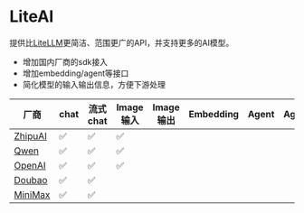 # LiteAI

提供比[LiteLLM](https://github.com/BerriAI/litellm)更简洁、范围更广的API，并支持更多的AI模型。

- 增加国内厂商的sdk接入
- 增加embedding/agent等接口
- 简化模型的输入输出信息，方便下游处理

| 厂商                                                       | chat | 流式chat | Image输入 | Image输出 | Embedding | Agent |Agent |
| ---------------------------------------------------------- | ---- | -------- | --------- | --------- | --------- | ----- |----- |
| [ZhipuAI](https://open.bigmodel.cn/dev/api#glm-4)             | ✅   | ✅       | ✅        |           |           |       | |
| [Qwen](https://help.aliyun.com/zh/dashscope/qwen-api-details) | ✅   | ✅       | ✅        |           |           |       ||
| [OpenAI](https://platform.openai.com/docs/guides/chat-completions) | ✅   | ✅       | ✅        |           |           |       |
| [Doubao](https://www.volcengine.com/docs/82379/1263482) | ✅   | ✅       |        |           |           |       |
| [MiniMax](https://www.volcengine.com/docs/82379/1263482) | ✅   | ✅       |        |           |           |       |
